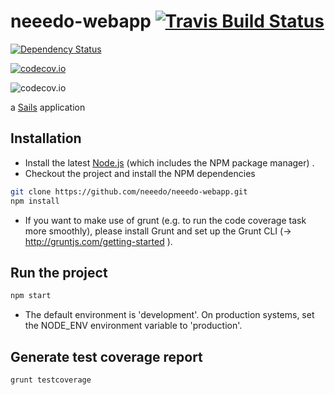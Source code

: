 # neeedo-webapp <a href='https://travis-ci.org/neeedo/neeedo-webapp'><img src="https://travis-ci.org/neeedo/neeedo-webapp.svg?branch=master" alt="Travis Build Status"/></a> 

<a href='https://www.versioneye.com/user/projects/552e45184379b22cee000004'><img src='https://www.versioneye.com/user/projects/552e45184379b22cee000004/badge.svg?style=flat' alt="Dependency Status" /></a>

[![codecov.io](https://codecov.io/github/neeedo/neeedo-webapp/coverage.svg?branch=master)](https://codecov.io/github/neeedo/neeedo-webapp?branch=master)

![codecov.io](https://codecov.io/github/neeedo/neeedo-webapp/branch.svg?branch=master)

a [Sails](http://sailsjs.org) application

Installation
----------

- Install the latest [Node.js](https://nodejs.org/download/) (which includes the NPM package manager) .
- Checkout the project and install the NPM dependencies

```bash
git clone https://github.com/neeedo/neeedo-webapp.git
npm install
```

- If you want to make use of grunt (e.g. to run the code coverage task more smoothly), please install Grunt and set up the Grunt CLI (-> http://gruntjs.com/getting-started ).

Run the project
----------

```bash
npm start
```

- The default environment is 'development'. On production systems, set the NODE_ENV environment variable to 'production'.

Generate test coverage report
----------

```bash
grunt testcoverage
```

